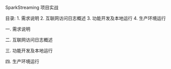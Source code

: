 SparkStreaming 项目实战

目录:
    1. 需求说明
    2. 互联网访问日志概述
    3. 功能开发及本地运行
    4. 生产环境运行




一. 需求说明





二. 互联网访问日志概述





三. 功能开发及本地运行





四. 生产环境运行


